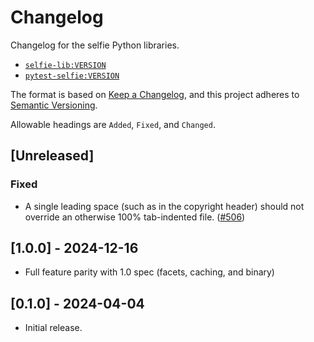 # Changelog

Changelog for the selfie Python libraries.

- [`selfie-lib:VERSION`](https://pypi.org/project/selfie-lib/)
- [`pytest-selfie:VERSION`](https://pypi.org/project/pytest-selfie/)

The format is based on [Keep a Changelog](https://keepachangelog.com/en/1.0.0/), and this project adheres to [Semantic Versioning](https://semver.org/spec/v2.0.0.html).

Allowable headings are `Added`, `Fixed`, and `Changed`.

## [Unreleased]
### Fixed
- A single leading space (such as in the copyright header) should not override an otherwise 100% tab-indented file. ([#506](https://github.com/diffplug/selfie/issues/506))

## [1.0.0] - 2024-12-16

- Full feature parity with 1.0 spec (facets, caching, and binary)

## [0.1.0] - 2024-04-04

- Initial release.
